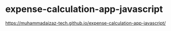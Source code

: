 # expense-calculation-app-javascript
https://muhammadaizaz-tech.github.io/expense-calculation-app-javascript/
